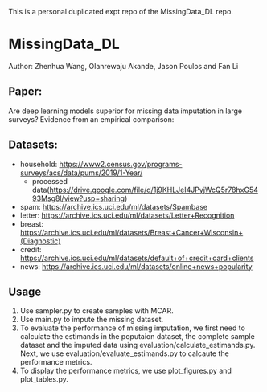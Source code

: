 This is a personal duplicated expt repo of the MissingData_DL repo.

# MissingData_DL

Author: Zhenhua Wang, Olanrewaju Akande, Jason Poulos and Fan Li

## Paper: 
Are deep learning models superior for missing data imputation in large surveys? Evidence from an empirical comparison: 

## Datasets:
  - household: https://www2.census.gov/programs-surveys/acs/data/pums/2019/1-Year/
    - processed data(https://drive.google.com/file/d/1j9KHLJeI4JPyjWcQ5r78hxG5493Msg8l/view?usp=sharing)
  - spam: https://archive.ics.uci.edu/ml/datasets/Spambase
  - letter: https://archive.ics.uci.edu/ml/datasets/Letter+Recognition
  - breast: https://archive.ics.uci.edu/ml/datasets/Breast+Cancer+Wisconsin+(Diagnostic)
  - credit: https://archive.ics.uci.edu/ml/datasets/default+of+credit+card+clients
  - news: https://archive.ics.uci.edu/ml/datasets/online+news+popularity
## Usage
  1. Use sampler.py to create samples with MCAR.
  2. Use main.py to impute the missing dataset. 
  3. To evaluate the performance of missing imputation, we first need to calculate the estimands in the poputaion dataset, the complete sample dataset and the imputed data using evaluation/calculate_estimands.py. Next, we use evaluation/evaluate_estimands.py to calcaute the performance metrics.
  4. To display the performance metrics, we use plot_figures.py and plot_tables.py.
